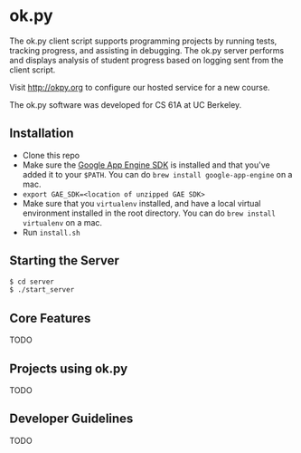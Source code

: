 ok.py
=====

The ok.py client script supports programming projects by running tests, tracking
progress, and assisting in debugging. The ok.py server performs and displays
analysis of student progress based on logging sent from the client script. 

Visit http://okpy.org to configure our hosted service for a new course. 

The ok.py software was developed for CS 61A at UC Berkeley.

Installation
-------------
* Clone this repo
* Make sure the [Google App Engine SDK](https://developers.google.com/appengine/downloads) is installed and that you've added it to your `$PATH`. You can do `brew install google-app-engine` on a mac. 
* `export GAE_SDK=<location of unzipped GAE SDK>`
* Make sure that you `virtualenv` installed, and have a local virtual environment installed in the root directory. You can do `brew install virtualenv` on a mac. 
* Run `install.sh`


Starting the Server
-------------
```bash
$ cd server
$ ./start_server
```
Core Features
-------------

TODO

Projects using ok.py
--------------------

TODO

Developer Guidelines
--------------------

TODO

